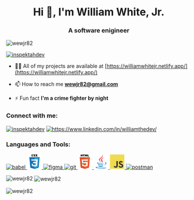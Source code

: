 <h1 align="center">Hi 👋, I'm William White, Jr.</h1>
<h3 align="center">A software enigineer</h3>

<p align="left"> <img src="https://komarev.com/ghpvc/?username=wewjr82&label=Profile%20views&color=0e75b6&style=flat" alt="wewjr82" /> </p>

<p align="left"> <a href="https://twitter.com/inspektahdev" target="blank"><img src="https://img.shields.io/twitter/follow/inspektahdev?logo=twitter&style=for-the-badge" alt="inspektahdev" /></a> </p>

- 👨‍💻 All of my projects are available at [https://williamwhitejr.netlify.app/](https://williamwhitejr.netlify.app/)

- 📫 How to reach me **wewjr82@gmail.com**

- ⚡ Fun fact **I'm a crime fighter by night**

<h3 align="left">Connect with me:</h3>
<p align="left">
<a href="https://twitter.com/inspektahdev" target="blank"><img align="center" src="https://raw.githubusercontent.com/rahuldkjain/github-profile-readme-generator/master/src/images/icons/Social/twitter.svg" alt="inspektahdev" height="30" width="40" /></a>
<a href="https://linkedin.com/in/https://www.linkedin.com/in/williamthedev/" target="blank"><img align="center" src="https://raw.githubusercontent.com/rahuldkjain/github-profile-readme-generator/master/src/images/icons/Social/linked-in-alt.svg" alt="https://www.linkedin.com/in/williamthedev/" height="30" width="40" /></a>
</p>

<h3 align="left">Languages and Tools:</h3>
<p align="left"> <a href="https://babeljs.io/" target="_blank" rel="noreferrer"> <img src="https://www.vectorlogo.zone/logos/babeljs/babeljs-icon.svg" alt="babel" width="40" height="40"/> </a> <a href="https://www.w3schools.com/css/" target="_blank" rel="noreferrer"> <img src="https://raw.githubusercontent.com/devicons/devicon/master/icons/css3/css3-original-wordmark.svg" alt="css3" width="40" height="40"/> </a> <a href="https://www.figma.com/" target="_blank" rel="noreferrer"> <img src="https://www.vectorlogo.zone/logos/figma/figma-icon.svg" alt="figma" width="40" height="40"/> </a> <a href="https://git-scm.com/" target="_blank" rel="noreferrer"> <img src="https://www.vectorlogo.zone/logos/git-scm/git-scm-icon.svg" alt="git" width="40" height="40"/> </a> <a href="https://www.w3.org/html/" target="_blank" rel="noreferrer"> <img src="https://raw.githubusercontent.com/devicons/devicon/master/icons/html5/html5-original-wordmark.svg" alt="html5" width="40" height="40"/> </a> <a href="https://www.java.com" target="_blank" rel="noreferrer"> <img src="https://raw.githubusercontent.com/devicons/devicon/master/icons/java/java-original.svg" alt="java" width="40" height="40"/> </a> <a href="https://developer.mozilla.org/en-US/docs/Web/JavaScript" target="_blank" rel="noreferrer"> <img src="https://raw.githubusercontent.com/devicons/devicon/master/icons/javascript/javascript-original.svg" alt="javascript" width="40" height="40"/> </a> <a href="https://postman.com" target="_blank" rel="noreferrer"> <img src="https://www.vectorlogo.zone/logos/getpostman/getpostman-icon.svg" alt="postman" width="40" height="40"/> </a> </p>

<p><img align="left" src="https://github-readme-stats.vercel.app/api/top-langs?username=wewjr82&show_icons=true&locale=en&layout=compact" alt="wewjr82" /></p>

<p>&nbsp;<img align="center" src="https://github-readme-stats.vercel.app/api?username=wewjr82&show_icons=true&locale=en" alt="wewjr82" /></p>

<p><img align="center" src="https://github-readme-streak-stats.herokuapp.com/?user=wewjr82&" alt="wewjr82" /></p>

